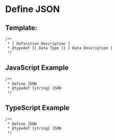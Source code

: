 # Define JSON

## Template:

```
/**
 * [ Definition Description ]
 * @typedef {[ Data Type ]} [ Data Description ]
 */
```

## JavaScript Example

```
/**
 * Define JSON
 * @typedef {string} JSON
 */
```

## TypeScript Example

```
/**
 * Define JSON
 * @typedef {string} JSON
 */
```

